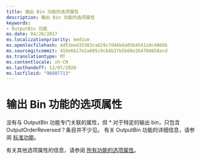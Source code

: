 ```yaml
---
title: 输出 Bin 功能的选项属性
description: 输出 Bin 功能的选项属性
keywords:
- OutputBin 功能
ms.date: 04/20/2017
ms.localizationpriority: medium
ms.openlocfilehash: 4d53eed35383ca629c7d46bda05b4541a9c4866b
ms.sourcegitcommit: 418e6617e2a695c9cb4b37b5b60e264760858acd
ms.translationtype: MT
ms.contentlocale: zh-CN
ms.lasthandoff: 12/07/2020
ms.locfileid: "96807713"
---
```

# <a name="option-attributes-for-the-outputbin-feature"></a>输出 Bin 功能的选项属性





没有与 OutputBin 功能专门关联的属性，但 \* 对于特定的输出 bin，只包含 OutputOrderReversed？条目并不少见。 有关 OutputBin 功能的详细信息，请参阅 [标准功能](standard-features.md)。

有关其他选项属性的信息，请参阅 [所有功能的选项属性](option-attributes-for-all-features.md)。

 

 




